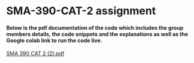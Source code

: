# SMA-390-CAT-2 assignment

#### Below is the pdf documentation of the code which includes the group members details, the code snippets and the explanations as well as the Google colab link to run the code live.



[SMA 390 CAT 2 (2).pdf](https://github.com/Icraku/SMA-390-CAT-2/files/14926207/SMA.390.CAT.2.2.pdf)
